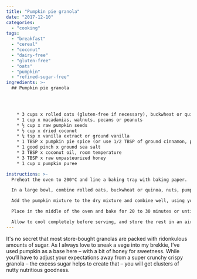 ```yaml
---
title: "Pumpkin pie granola"
date: "2017-12-10"
categories: 
  - "cooking"
tags: 
  - "breakfast"
  - "cereal"
  - "coconut"
  - "dairy-free"
  - "gluten-free"
  - "oats"
  - "pumpkin"
  - "refined-sugar-free"
ingredients: >-
  ## Pumpkin pie granola



    
    * 3 cups x rolled oats (gluten-free if necessary), buckwheat or quinoa
    * 1 cup x macadamias, walnuts, pecans or peanuts
    * ½ cup x raw pumpkin seeds
    * ½ cup x dried coconut
    * ¼ tsp x vanilla extract or ground vanilla
    * 1 TBSP x pumpkin pie spice (or use 1/2 TBSP of ground cinnamon, plus 1/4 TBSP of both ginger and nutmeg)
    * 1 good pinch x ground sea salt
    * 3 TBSP x coconut oil, room temperature
    * 3 TBSP x raw unpasteurized honey
    * 1 cup x pumpkin puree

instructions: >-
  Preheat the oven to 200°C and line a baking tray with baking paper.

  In a large bowl, combine rolled oats, buckwheat or quinoa, nuts, pumpkin seeds, coconut, vanilla (if using dry ground), spices and salt. In a separate bowl add coconut oil, honey, vanilla (if using extract) and pumpkin puree. Mash until completely smooth (or use a blender).

  Add the pumpkin mixture to the dry mixture and combine well, using your hands, for about a minute, so all is well-coated and clumpy. Turn out and spread the granola in an even layer on the baking tray.

  Place in the middle of the oven and bake for 20 to 30 minutes or until the granola browns and crisps up, checking every 10 minutes and turning the granola over with a wooden spoon.

  Allow to cool completely before serving, and store the rest in an airtight container. Serve with full-fat yoghurt or your favourite non-dairy alternative.
---
```

It's no secret that most store-bought granolas are packed with ridonkulous amounts of sugar. As I always love to sneak a vege into my brekkie, I’ve used pumpkin as a base here – with a bit of honey for sweetness. While you’ll have to adjust your expectations away from a super crunchy crispy granola – the excess sugar helps to create that – you will get clusters of nutty nutritious goodness.
